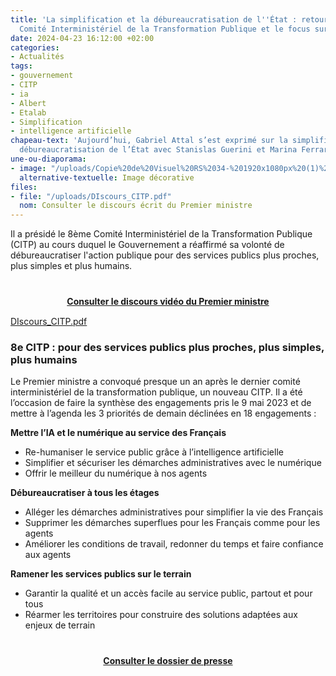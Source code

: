```yaml
---
title: 'La simplification et la débureaucratisation de l''État : retour sur le 8e
  Comité Interministériel de la Transformation Publique et le focus sur l’IA'
date: 2024-04-23 16:12:00 +02:00
categories:
- Actualités
tags:
- gouvernement
- CITP
- ia
- Albert
- Etalab
- Simplification
- intelligence artificielle
chapeau-text: 'Aujourd’hui, Gabriel Attal s’est exprimé sur la simplification et la
  débureaucratisation de l’État avec Stanislas Guerini et Marina Ferrari. '
une-ou-diaporama:
- image: "/uploads/Copie%20de%20Visuel%20RS%2034-%201920x1080px%20(1)%20(1).png"
  alternative-textuelle: Image décorative
files:
- file: "/uploads/DIscours_CITP.pdf"
  nom: Consulter le discours écrit du Premier ministre
---
```


Il a présidé le 8ème Comité Interministériel de la Transformation Publique (CITP) au cours duquel le Gouvernement a réaffirmé sa volonté de débureaucratiser l'action publique pour des services publics plus proches, plus simples et plus humains.


<div align="center" style="margin-bottom: 15px; margin-top: 40px"><a href="https://www.youtube.com/watch?v=tyHC88mGxUw" class="button" title="Consulter le discours vidéo du Premier ministre - Lien externe"><b>Consulter le discours vidéo du Premier ministre</b></a></div>

[DIscours_CITP.pdf](/uploads/DIscours_CITP.pdf)

### 8e CITP : pour des services publics plus proches, plus simples, plus humains

Le Premier ministre a convoqué presque un an après le dernier comité interministériel de la transformation publique, un nouveau CITP. Il a été l’occasion de faire la synthèse des engagements pris le 9 mai 2023 et de mettre à l’agenda les 3 priorités de demain déclinées en 18 engagements :

**Mettre l’IA et le numérique au service des Français**
* Re-humaniser le service public grâce à l’intelligence artificielle
* Simplifier et sécuriser les démarches administratives avec le numérique
* Offrir le meilleur du numérique à nos agents

**Débureaucratiser à tous les étages**
* Alléger les démarches administratives pour simplifier la vie des Français
* Supprimer les démarches superflues pour les Français comme pour les agents
* Améliorer les conditions de travail, redonner du temps et faire confiance aux agents

**Ramener les services publics sur le terrain**
* Garantir la qualité et un accès facile au service public, partout et pour tous
* Réarmer les territoires pour construire des solutions adaptées aux enjeux de terrain


<div align="center" style="margin-bottom: 15px; margin-top: 40px"><a href="https://www.modernisation.gouv.fr/presse/8e-comite-interministeriel-de-la-transformation-publique" class="button" title="Consulter le dossier de presse - Lien externe"><b>Consulter le dossier de presse</b></a></div>
